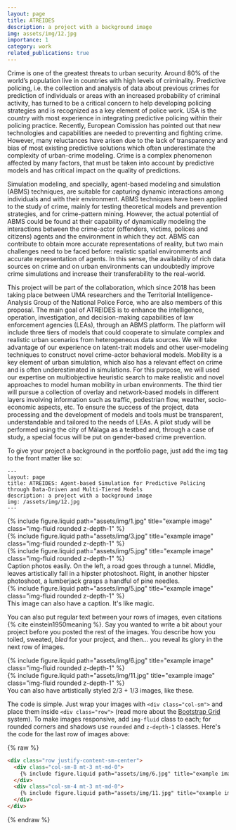```yaml
---
layout: page
title: ATREIDES
description: a project with a background image
img: assets/img/12.jpg
importance: 1
category: work
related_publications: true
---
```


Crime is one of the greatest threats to urban security. Around 80% of the world’s population live in countries with high levels of criminality. Predictive policing, i.e. the collection and analysis of data about previous crimes for prediction of individuals or areas with an increased probability of criminal activity, has turned to be a critical concern to help developing policing strategies and is recognized as a key element of police work. USA is the country with most experience in integrating predictive policing within their policing practice. Recently, European Comission has pointed out that new technologies and capabilities are needed to preventing and fighting crime. However, many reluctances have arisen due to the lack of transparency and bias of most existing predictive solutions which often underestimate the complexity of urban-crime modeling. Crime is a complex phenomenon affected by many factors, that must be taken into account by predictive models and has critical impact on the quality of predictions.

Simulation modeling, and specially, agent-based modeling and simulation (ABMS) techniques, are suitable for capturing dynamic interactions among individuals and with their environment. ABMS techniques have been applied to the study of crime, mainly for testing theoretical models and prevention strategies, and for crime-pattern mining. However, the actual potential of ABMS could be found at their capability of dynamically modeling the interactions between the crime-actor (offenders, victims, polices and citizens) agents and the environment in which they act. ABMS can contribute to obtain more accurate representations of reality, but two main challenges need to be faced before: realistic spatial environments and accurate representation of agents. In this sense, the availability of rich data sources on crime and on urban environments can undoubtedly improve crime simulations and increase their transferability to the real-world.

This project will be part of the collaboration, which since 2018 has been taking place between UMA researchers and the Territorial Intelligence-Analysis Group of the National Police Force, who are also members of this proposal. The main goal of ATREIDES is to enhance the intelligence, operation, investigation, and decision-making capabilities of law enforcement agencies (LEAs), through an ABMS platform. The platform will include three tiers of models that could cooperate to simulate complex and realistic urban scenarios from heterogeneous data sources. We will take advantage of our experience on latent-trait models and other user-modeling techniques to construct novel crime-actor behavioral models. Mobility is a key element of urban simulation, which also has a relevant effect on crime and is often underestimated in simulations. For this purpose, we will used our expertise on multiobjective heuristic search to make realistic and novel approaches to model human mobility in urban environments. The third tier will pursue a collection of overlay and network-based models in different layers involving information such as traffic, pedestrian flow, weather, socio-economic aspects, etc. To ensure the success of the project, data processing and the development of models and tools must be transparent, understandable and tailored to the needs of LEAs. A pilot study will be performed using the city of Málaga as a testbed and, through a case of study, a special focus will be put on gender-based crime prevention. 


To give your project a background in the portfolio page, just add the img tag to the front matter like so:

    ---
    layout: page
    title: ATREIDES: Agent-based Simulation for Predictive Policing through Data-Driven and Multi-Tiered Models
    description: a project with a background image
    img: /assets/img/12.jpg
    ---

<div class="row">
    <div class="col-sm mt-3 mt-md-0">
        {% include figure.liquid path="assets/img/1.jpg" title="example image" class="img-fluid rounded z-depth-1" %}
    </div>
    <div class="col-sm mt-3 mt-md-0">
        {% include figure.liquid path="assets/img/3.jpg" title="example image" class="img-fluid rounded z-depth-1" %}
    </div>
    <div class="col-sm mt-3 mt-md-0">
        {% include figure.liquid path="assets/img/5.jpg" title="example image" class="img-fluid rounded z-depth-1" %}
    </div>
</div>
<div class="caption">
    Caption photos easily. On the left, a road goes through a tunnel. Middle, leaves artistically fall in a hipster photoshoot. Right, in another hipster photoshoot, a lumberjack grasps a handful of pine needles.
</div>
<div class="row">
    <div class="col-sm mt-3 mt-md-0">
        {% include figure.liquid path="assets/img/5.jpg" title="example image" class="img-fluid rounded z-depth-1" %}
    </div>
</div>
<div class="caption">
    This image can also have a caption. It's like magic.
</div>

You can also put regular text between your rows of images, even citations {% cite einstein1950meaning %}.
Say you wanted to write a bit about your project before you posted the rest of the images.
You describe how you toiled, sweated, _bled_ for your project, and then... you reveal its glory in the next row of images.

<div class="row justify-content-sm-center">
    <div class="col-sm-8 mt-3 mt-md-0">
        {% include figure.liquid path="assets/img/6.jpg" title="example image" class="img-fluid rounded z-depth-1" %}
    </div>
    <div class="col-sm-4 mt-3 mt-md-0">
        {% include figure.liquid path="assets/img/11.jpg" title="example image" class="img-fluid rounded z-depth-1" %}
    </div>
</div>
<div class="caption">
    You can also have artistically styled 2/3 + 1/3 images, like these.
</div>

The code is simple.
Just wrap your images with `<div class="col-sm">` and place them inside `<div class="row">` (read more about the <a href="https://getbootstrap.com/docs/4.4/layout/grid/">Bootstrap Grid</a> system).
To make images responsive, add `img-fluid` class to each; for rounded corners and shadows use `rounded` and `z-depth-1` classes.
Here's the code for the last row of images above:

{% raw %}

```html
<div class="row justify-content-sm-center">
  <div class="col-sm-8 mt-3 mt-md-0">
    {% include figure.liquid path="assets/img/6.jpg" title="example image" class="img-fluid rounded z-depth-1" %}
  </div>
  <div class="col-sm-4 mt-3 mt-md-0">
    {% include figure.liquid path="assets/img/11.jpg" title="example image" class="img-fluid rounded z-depth-1" %}
  </div>
</div>
```

{% endraw %}

